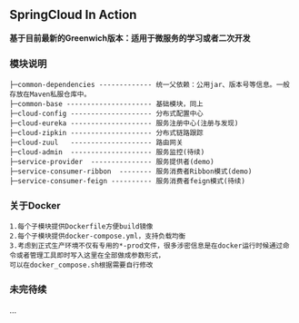 
## SpringCloud In Action

**基于目前最新的Greenwich版本：适用于微服务的学习或者二次开发**



### 模块说明

```
├─common-dependencies ------------- 统一父依赖：公用jar、版本号等信息。一般存放在Maven私服仓库中。
├─common-base --------------------- 基础模块，同上
├─cloud-config -------------------- 分布式配置中心
├─cloud-eureka -------------------- 服务注册中心(注册与发现)
├─cloud-zipkin -------------------- 分布式链路跟踪
├─cloud-zuul   -------------------- 路由网关
├─cloud-admin  -------------------- 服务监控(待续)
├─service-provider  --------------- 服务提供者(demo)
├─service-consumer-ribbon  -------- 服务消费者Ribbon模式(demo)
├─service-consumer-feign ---------- 服务消费者feign模式(待续)
```

### 关于Docker

```
1.每个子模块提供Dockerfile方便build镜像
2.每个子模块提供docker-compose.yml，支持负载均衡
3.考虑到正式生产环境不仅有专用的*-prod文件，很多涉密信息是在docker运行时候通过命令或者管理工具即时写入这里在全部做成参数形式，
可以在docker_compose.sh根据需要自行修改
```

### 未完待续
...